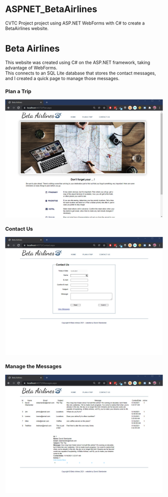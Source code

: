 # ASPNET_BetaAirlines
CVTC Project project using ASP.NET WebForms with C# to create a BetaAirlines website.
<h1>Beta Airlines</h1>
This website was created using C# on the ASP.NET framework, taking advantage of WebForms. <br>
This connects to an SQL Lite database that stores the contact messages, and I created a quick page to manage those messages. <br>
<h3>Plan a Trip</h3>
<img src="Screenshots/BetaAirlines_Plan.jpg">
<h3>Contact Us</h3>
<img src="Screenshots/BetaAirlines_Contact.jpg">
<h3>Manage the Messages</h3>
<img src="Screenshots/BetaAirlines_Messages.jpg">
